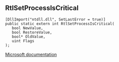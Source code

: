 ## RtlSetProcessIsCritical

```
[DllImport("ntdll.dll", SetLastError = true)]
public static extern int RtlSetProcessIsCritical(
   bool NewValue,
   bool RestoreValue,
   bool* OldValue,
   uint Flags
);
```

[Microsoft documentation](https://docs.microsoft.com/en-us/windows/win32/api/winternl/nf-winternl-ntsetinformationprocess)
